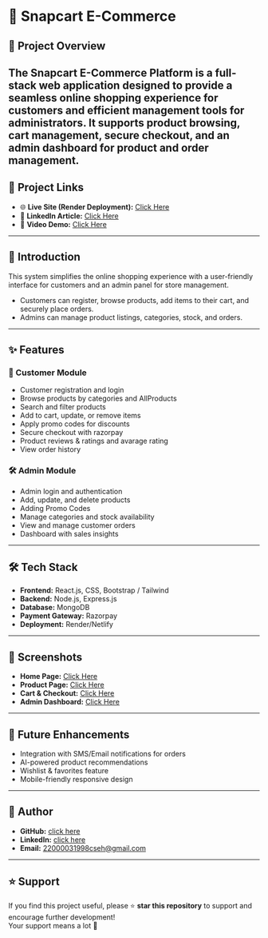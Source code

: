 # 🛒 Snapcart E-Commerce

## 🚀 Project Overview
The **Snapcart E-Commerce Platform** is a full-stack web application designed to provide a seamless online shopping experience for customers and efficient management tools for administrators. It supports product browsing, cart management, secure checkout, and an admin dashboard for product and order management.
---

## 🔗 Project Links
- 🌐 **Live Site (Render Deployment):** [Click Here](https://snapcartuser.netlify.app/)
- 📄 **LinkedIn Article:** [Click Here](https://www.linkedin.com/pulse/academic-student-course-registration-system-kakarla-naveen-dd2rc/?trackingId=lpI%2FzasiTAG5lAqjAL2C%2Fg%3D%3D)
- 🎥 **Video Demo:** [Click Here](https://drive.google.com/file/d/1HkxVN2n9mJFbHFNMffflti9_eXnsPMRm/view?usp=sharing)

---

## 📖 Introduction
This system simplifies the online shopping experience with a user-friendly interface for customers and an admin panel for store management.  
- Customers can register, browse products, add items to their cart, and securely place orders.
- Admins can manage product listings, categories, stock, and orders.

---

## ✨ Features

### 👤 Customer Module
- Customer registration and login
- Browse products by categories and AllProducts
- Search and filter products
- Add to cart, update, or remove items
- Apply promo codes for discounts
- Secure checkout with razorpay
- Product reviews & ratings and avarage rating
- View order history 

### 🛠 Admin Module
- Admin login and authentication
- Add, update, and delete products
- Adding Promo Codes
- Manage categories and stock availability
- View and manage customer orders
- Dashboard with sales insights  

---

## 🛠 Tech Stack
- **Frontend:** React.js, CSS, Bootstrap / Tailwind  
- **Backend:** Node.js, Express.js  
- **Database:** MongoDB
- **Payment Gateway:** Razorpay
- **Deployment:** Render/Netlify   


---

## 📸 Screenshots
- **Home Page:** [Click Here](#)
- **Product Page:** [Click Here](#)
- **Cart & Checkout:** [Click Here](#)
- **Admin Dashboard:** [Click Here](#)
---

## 📌 Future Enhancements
- Integration with SMS/Email notifications for orders
- AI-powered product recommendations
- Wishlist & favorites feature
- Mobile-friendly responsive design  

---

## 👤 Author
- **GitHub:** [click here](https://github.com/naveen939258)  
- **LinkedIn:** [click here](https://www.linkedin.com/in/kakarla-naveen-2092411b3/)  
- **Email:** 22000031998cseh@gmail.com  

---

## ⭐ Support
If you find this project useful, please ⭐ **star this repository** to support and encourage further development!  
Your support means a lot 🙏

